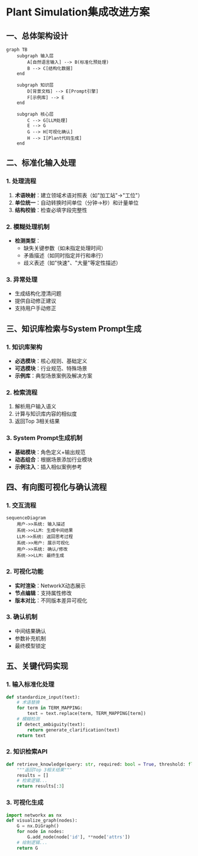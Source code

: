 # Plant Simulation集成改进方案

## 一、总体架构设计
```mermaid
graph TB
    subgraph 输入层
        A[自然语言输入] --> B(标准化预处理)
        B --> C[结构化数据]
    end
    
    subgraph 知识层
        D[背景文档] --> E[Prompt引擎]
        F[示例库] --> E
    end
    
    subgraph 核心层
        C --> G[LLM处理]
        E --> G
        G --> H[可视化确认]
        H --> I[Plant代码生成]
    end
```

## 二、标准化输入处理
### 1. 处理流程
1. **术语映射**：建立领域术语对照表（如"加工站"→"工位"）
2. **单位统一**：自动转换时间单位（分钟→秒）和计量单位
3. **结构校验**：检查必填字段完整性

### 2. 模糊处理机制
- **检测类型**：
  - 缺失关键参数（如未指定处理时间）
  - 矛盾描述（如同时指定并行和串行）
  - 歧义表述（如"快速"、"大量"等定性描述）

### 3. 异常处理
- 生成结构化澄清问题
- 提供自动修正建议
- 支持用户手动修正
## 三、知识库检索与System Prompt生成
### 1. 知识库架构
- **必选模块**：核心规则、基础定义
- **可选模块**：行业规范、特殊场景
- **示例库**：典型场景案例及解决方案

### 2. 检索流程
1. 解析用户输入语义
2. 计算与知识库内容的相似度
3. 返回Top 3相关结果

### 3. System Prompt生成机制
- **基础模块**：角色定义+输出规范
- **动态组合**：根据场景添加行业模块
- **示例注入**：插入相似案例参考
## 四、有向图可视化与确认流程
### 1. 交互流程
```mermaid
sequenceDiagram
    用户->>系统: 输入描述
    系统->>LLM: 生成中间结果
    LLM->>系统: 返回思考过程
    系统->>用户: 展示可视化
    用户->>系统: 确认/修改
    系统->>LLM: 最终生成
```

### 2. 可视化功能
- **实时渲染**：NetworkX动态展示
- **节点编辑**：支持属性修改
- **版本对比**：不同版本差异可视化

### 3. 确认机制
- 中间结果确认
- 参数补充机制
- 最终模型锁定
## 五、关键代码实现
### 1. 输入标准化处理
```python
def standardize_input(text):
    # 术语替换
    for term in TERM_MAPPING:
        text = text.replace(term, TERM_MAPPING[term])
    # 模糊检测
    if detect_ambiguity(text):
        return generate_clarification(text)
    return text
```

### 2. 知识检索API
```python
def retrieve_knowledge(query: str, required: bool = True, threshold: float = 0.7):
    """返回Top 3相关结果"""
    results = []
    # 检索逻辑...
    return results[:3]
```

### 3. 可视化生成
```python
import networkx as nx
def visualize_graph(nodes):
    G = nx.DiGraph()
    for node in nodes:
        G.add_node(node['id'], **node['attrs'])
    # 绘制逻辑...
    return G
```